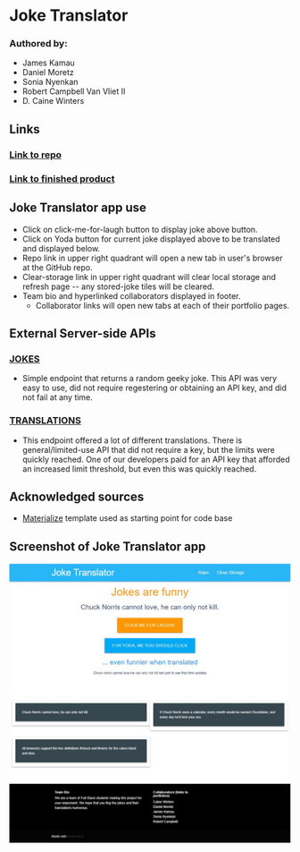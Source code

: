 # Joke Translator
### Authored by:
- James Kamau
- Daniel Moretz
- Sonia Nyenkan
- Robert Campbell Van Vliet II
- D. Caine Winters

## Links
### [Link to repo](https://github.com/sfrancesny/Joke-Translator)
### [Link to finished product](https://sfrancesny.github.io/Joke-Translator/)

## Joke Translator app use
- Click on click-me-for-laugh button to display joke above button.
- Click on Yoda button for current joke displayed above to be translated and displayed below.
- Repo link in upper right quadrant will open a new tab in user's browser at the GitHub repo.
- Clear-storage link in upper right quadrant will clear local storage and refresh page -- any stored-joke tiles will be cleared.
- Team bio and hyperlinked collaborators displayed in footer.
    - Collaborator links will open new tabs at each of their portfolio pages.

## External Server-side APIs
### [JOKES](https://github.com/sameerkumar18/geek-joke-api)
- Simple endpoint that returns a random geeky joke.  This API was very easy to use, did not require regestering or obtaining an API key, and did not fail at any time.
### [TRANSLATIONS](https://funtranslations.com/api/)
- This endpoint offered a lot of different translations.  There is general/limited-use API that did not require a key, but the limits were quickly reached.  One of our developers paid for an API key that afforded an increased limit threshold, but even this was quickly reached.

## Acknowledged sources
- [Materialize](
https://materializecss.com/getting-started.html) template used as starting point for code base

## Screenshot of Joke Translator app
![Screenshot of Joke Translator app.](./assets/img/404.jpg)